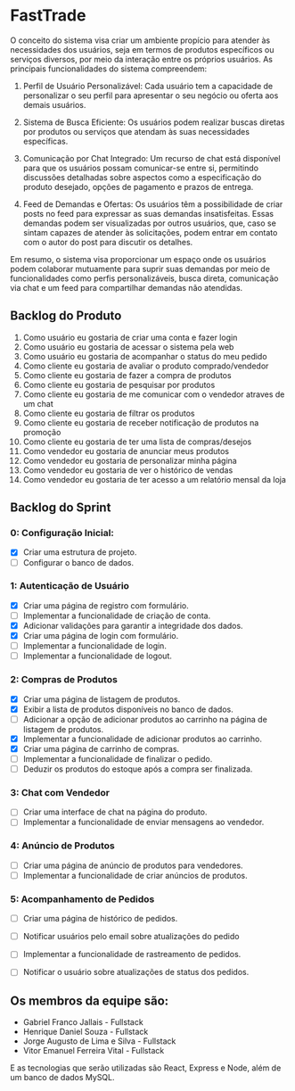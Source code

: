 # FastTrade
O conceito do sistema visa criar um ambiente propício para atender às necessidades dos usuários, seja em termos de produtos específicos ou serviços diversos, por meio da interação entre os próprios usuários. As principais funcionalidades do sistema compreendem:

1. Perfil de Usuário Personalizável: Cada usuário tem a capacidade de personalizar o seu perfil para apresentar o seu negócio ou oferta aos demais usuários.

2. Sistema de Busca Eficiente: Os usuários podem realizar buscas diretas por produtos ou serviços que atendam às suas necessidades específicas.

3. Comunicação por Chat Integrado: Um recurso de chat está disponível para que os usuários possam comunicar-se entre si, permitindo discussões detalhadas sobre aspectos como a especificação do produto desejado, opções de pagamento e prazos de entrega.

4. Feed de Demandas e Ofertas: Os usuários têm a possibilidade de criar posts no feed para expressar as suas demandas insatisfeitas. Essas demandas podem ser visualizadas por outros usuários, que, caso se sintam capazes de atender às solicitações, podem entrar em contato com o autor do post para discutir os detalhes.

Em resumo, o sistema visa proporcionar um espaço onde os usuários podem colaborar mutuamente para suprir suas demandas por meio de funcionalidades como perfis personalizáveis, busca direta, comunicação via chat e um feed para compartilhar demandas não atendidas.

## Backlog do Produto

1. Como usuário eu gostaria de criar uma conta e fazer login
3. Como usuário eu gostaria de acessar o sistema pela web
4. Como usuário eu gostaria de acompanhar o status do meu pedido
5. Como cliente eu gostaria de avaliar o produto comprado/vendedor
6. Como cliente eu gostaria de fazer a compra de produtos
7. Como cliente eu gostaria de pesquisar por produtos
8. Como cliente eu gostaria de me comunicar com o vendedor atraves de um chat
9. Como cliente eu gostaria de filtrar os produtos
10. Como cliente eu gostaria de receber notificação de produtos na promoção
11. Como cliente eu gostaria de ter uma lista de compras/desejos
12. Como vendedor eu gostaria de anunciar meus produtos
13. Como vendedor eu gostaria de personalizar minha página
14. Como vendedor eu gostaria de ver o histórico de vendas
15. Como vendedor eu gostaria de ter acesso a um relatório mensal da loja

## Backlog do Sprint

###  0: Configuração Inicial:

- [x] Criar uma estrutura de projeto.
- [ ] Configurar o banco de dados.

###  1: Autenticação de Usuário

- [x] Criar uma página de registro com formulário.
- [ ] Implementar a funcionalidade de criação de conta.
- [x] Adicionar validações para garantir a integridade dos dados.
- [x] Criar uma página de login com formulário.
- [ ] Implementar a funcionalidade de login.
- [ ] Implementar a funcionalidade de logout.

### 2: Compras de Produtos

- [x] Criar uma página de listagem de produtos.
- [x] Exibir a lista de produtos disponíveis no banco de dados.
- [ ] Adicionar a opção de adicionar produtos ao carrinho na página de listagem de produtos.
- [x] Implementar a funcionalidade de adicionar produtos ao carrinho.
- [x] Criar uma página de carrinho de compras.
- [ ] Implementar a funcionalidade de finalizar o pedido.
- [ ] Deduzir os produtos do estoque após a compra ser finalizada.

### 3: Chat com Vendedor

- [ ] Criar uma interface de chat na página do produto.
- [ ] Implementar a funcionalidade de enviar mensagens ao vendedor.

### 4: Anúncio de Produtos

- [ ] Criar uma página de anúncio de produtos para vendedores.
- [ ] Implementar a funcionalidade de criar anúncios de produtos.

### 5: Acompanhamento de Pedidos

- [ ] Criar uma página de histórico de pedidos.
- [ ] Notificar usuários pelo email sobre atualizações do pedido
- [ ] Implementar a funcionalidade de rastreamento de pedidos.
- [ ] Notificar o usuário sobre atualizações de status dos pedidos.


## Os membros da equipe são:

- Gabriel Franco Jallais - Fullstack
- Henrique Daniel Souza - Fullstack
- Jorge Augusto de Lima e Silva - Fullstack
- Vitor Emanuel Ferreira Vital - Fullstack

E as tecnologias que serão utilizadas são React, Express e Node, além de um banco de dados MySQL.
